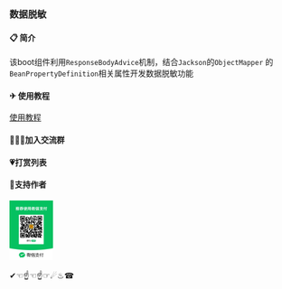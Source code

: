 ### 数据脱敏

#### 📋 简介

该boot组件利用<code>ResponseBodyAdvice</code>机制，结合<code>Jackson</code>的<code>ObjectMapper</code>
的`BeanPropertyDefinition`相关属性开发数据脱敏功能

#### ✈ 使用教程

[使用教程](https://data-masking.gitee.io/)

#### 👩‍👦‍👦加入交流群

#### 💗打赏列表

#### 💪支持作者

<img src="docs/images/wx_pay.jpg" alt="wx" style="zoom:20%;" width="384em" height="531em" />

✔☜☝☜☝☞☄♨☎



